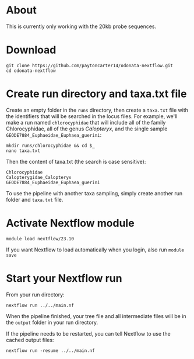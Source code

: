 # About

This is currently only working with the 20kb probe sequences.

# Download

	git clone https://github.com/paytoncarter14/odonata-nextflow.git
	cd odonata-nextflow

# Create run directory and taxa.txt file

Create an empty folder in the `runs` directory, then create a `taxa.txt` file with the identifiers that will be searched in the locus files. For example, we'll make a run named `chlorocyphidae` that will include all of the family Chlorocyphidae, all of the genus _Calopteryx_, and the single sample `GEODE7884_Euphaeidae_Euphaea_guerini`:

	mkdir runs/chlorocyphidae && cd $_
	nano taxa.txt

Then the content of taxa.txt (the search is case sensitive):

	Chlorocyphidae
	Calopterygidae_Calopteryx
	GEODE7884_Euphaeidae_Euphaea_guerini

To use the pipeline with another taxa sampling, simply create another run folder and `taxa.txt` file.

# Activate Nextflow module

	module load nextflow/23.10

If you want Nextflow to load automatically when you login, also run `module save`

# Start your Nextflow run

From your run directory:

	nextflow run ../../main.nf

When the pipeline finished, your tree file and all intermediate files will be in the `output` folder in your run directory.

If the pipeline needs to be restarted, you can tell Nextflow to use the cached output files:

	nextflow run -resume ../../main.nf


